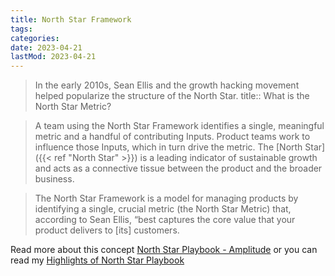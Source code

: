 ```yaml
---
title: North Star Framework
tags:
categories:
date: 2023-04-21
lastMod: 2023-04-21
---
```

> In the early 2010s, Sean Ellis and the growth hacking movement helped popularize the structure of the North Star.
title:: What is the North Star Metric?

> A team using the North Star Framework identifies a single, meaningful metric and a handful of contributing Inputs. Product teams work to influence those Inputs, which in turn drive the metric. The [North Star]({{< ref "North Star" >}}) is a leading indicator of sustainable growth and acts as a connective tissue between the product and the broader business.

> The North Star Framework is a model for managing products by identifying a single, crucial metric (the North Star Metric) that, according to Sean Ellis, “best captures the core value that your product delivers to [its] customers.

Read more about this concept [North Star Playbook - Amplitude](https://amplitude.com/north-star#:~:text=To%20address%20customer%20problems%20and,aligns%20with%20the%20bigger%20picture.) or you can read my [Highlights of North Star Playbook](https://www.notion.so/manojnayak/Amplitude-The-North-Star-Playbook-dea4687577284ef1a9c0fdf2924567b3)
